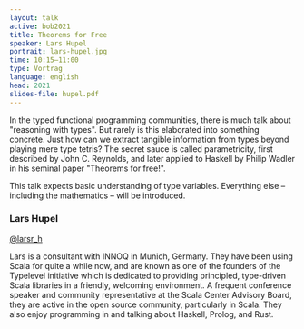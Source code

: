 ```yaml
---
layout: talk
active: bob2021
title: Theorems for Free
speaker: Lars Hupel
portrait: lars-hupel.jpg
time: 10:15–11:00
type: Vortrag
language: english
head: 2021
slides-file: hupel.pdf
---
```


In the typed functional programming communities, there is much talk
about "reasoning with types". But rarely is this elaborated into
something concrete. Just how can we extract tangible information from
types beyond playing mere type tetris? The secret sauce is called
parametricity, first described by John C. Reynolds, and later applied
to Haskell by Philip Wadler in his seminal paper "Theorems for free!".

This talk expects basic understanding of type variables. Everything
else – including the mathematics – will be introduced.

### Lars Hupel

[@larsr_h](http://www.twitter.com/larsr_h)

Lars is a consultant with INNOQ in Munich, Germany. They have been using
Scala for quite a while now, and are known as one of the founders of
the Typelevel initiative which is dedicated to providing principled,
type-driven Scala libraries in a friendly, welcoming environment. A
frequent conference speaker and community representative at the Scala
Center Advisory Board, they are active in the open source community,
particularly in Scala. They also enjoy programming in and talking about
Haskell, Prolog, and Rust.
